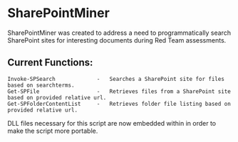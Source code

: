 # SharePointMiner
SharePointMiner was created to address a need to programmatically search SharePoint sites for interesting documents during Red Team assessments.


## Current Functions:
    Invoke-SPSearch             -   Searches a SharePoint site for files based on searchterms.
    Get-SPFile                  -   Retrieves files from a SharePoint site based on provided relative url.
    Get-SPFolderContentList     -   Retrieves folder file listing based on provided relative url.
    
DLL files necessary for this script are now embedded within in order to make the script more portable.

